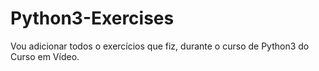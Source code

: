 # Python3-Exercises
Vou adicionar todos o exercícios que fiz, durante o curso de Python3 do Curso em Vídeo.
